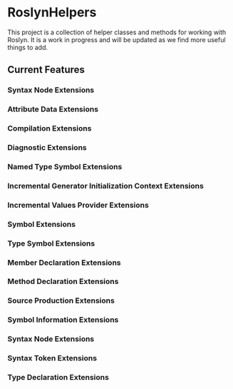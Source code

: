 # RoslynHelpers

This project is a collection of helper classes and methods for working with Roslyn. It is a work in progress and will be updated as we find more useful things to add.

## Current Features

### Syntax Node Extensions

### Attribute Data Extensions

### Compilation Extensions

### Diagnostic Extensions

### Named Type Symbol Extensions

### Incremental Generator Initialization Context Extensions

### Incremental Values Provider Extensions

### Symbol Extensions

### Type Symbol Extensions

### Member Declaration Extensions

### Method Declaration Extensions

### Source Production Extensions

### Symbol Information Extensions

### Syntax Node Extensions

### Syntax Token Extensions

### Type Declaration Extensions
